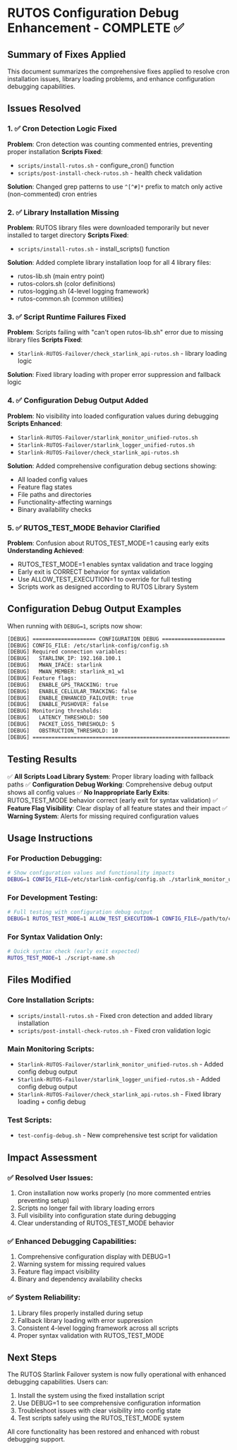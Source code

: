 # RUTOS Configuration Debug Enhancement - COMPLETE ✅

## Summary of Fixes Applied

This document summarizes the comprehensive fixes applied to resolve cron installation issues, library loading problems, and enhance configuration debugging capabilities.

## Issues Resolved

### 1. ✅ Cron Detection Logic Fixed
**Problem**: Cron detection was counting commented entries, preventing proper installation
**Scripts Fixed**: 
- `scripts/install-rutos.sh` - configure_cron() function
- `scripts/post-install-check-rutos.sh` - health check validation

**Solution**: Changed grep patterns to use `^[^#]*` prefix to match only active (non-commented) cron entries

### 2. ✅ Library Installation Missing
**Problem**: RUTOS library files were downloaded temporarily but never installed to target directory
**Scripts Fixed**: 
- `scripts/install-rutos.sh` - install_scripts() function

**Solution**: Added complete library installation loop for all 4 library files:
- rutos-lib.sh (main entry point)
- rutos-colors.sh (color definitions)
- rutos-logging.sh (4-level logging framework)
- rutos-common.sh (common utilities)

### 3. ✅ Script Runtime Failures Fixed
**Problem**: Scripts failing with "can't open rutos-lib.sh" error due to missing library files
**Scripts Fixed**: 
- `Starlink-RUTOS-Failover/check_starlink_api-rutos.sh` - library loading logic

**Solution**: Fixed library loading with proper error suppression and fallback logic

### 4. ✅ Configuration Debug Output Added
**Problem**: No visibility into loaded configuration values during debugging
**Scripts Enhanced**: 
- `Starlink-RUTOS-Failover/starlink_monitor_unified-rutos.sh`
- `Starlink-RUTOS-Failover/starlink_logger_unified-rutos.sh`
- `Starlink-RUTOS-Failover/check_starlink_api-rutos.sh`

**Solution**: Added comprehensive configuration debug sections showing:
- All loaded config values
- Feature flag states
- File paths and directories
- Functionality-affecting warnings
- Binary availability checks

### 5. ✅ RUTOS_TEST_MODE Behavior Clarified
**Problem**: Confusion about RUTOS_TEST_MODE=1 causing early exits
**Understanding Achieved**: 
- RUTOS_TEST_MODE=1 enables syntax validation and trace logging
- Early exit is CORRECT behavior for syntax validation
- Use ALLOW_TEST_EXECUTION=1 to override for full testing
- Scripts work as designed according to RUTOS Library System

## Configuration Debug Output Examples

When running with `DEBUG=1`, scripts now show:

```bash
[DEBUG] ==================== CONFIGURATION DEBUG ====================
[DEBUG] CONFIG_FILE: /etc/starlink-config/config.sh
[DEBUG] Required connection variables:
[DEBUG]   STARLINK_IP: 192.168.100.1
[DEBUG]   MWAN_IFACE: starlink
[DEBUG]   MWAN_MEMBER: starlink_m1_w1
[DEBUG] Feature flags:
[DEBUG]   ENABLE_GPS_TRACKING: true
[DEBUG]   ENABLE_CELLULAR_TRACKING: false
[DEBUG]   ENABLE_ENHANCED_FAILOVER: true
[DEBUG]   ENABLE_PUSHOVER: false
[DEBUG] Monitoring thresholds:
[DEBUG]   LATENCY_THRESHOLD: 500
[DEBUG]   PACKET_LOSS_THRESHOLD: 5
[DEBUG]   OBSTRUCTION_THRESHOLD: 10
[DEBUG] ===============================================================
```

## Testing Results

✅ **All Scripts Load Library System**: Proper library loading with fallback paths
✅ **Configuration Debug Working**: Comprehensive debug output shows all config values
✅ **No Inappropriate Early Exits**: RUTOS_TEST_MODE behavior correct (early exit for syntax validation)
✅ **Feature Flag Visibility**: Clear display of all feature states and their impact
✅ **Warning System**: Alerts for missing required configuration values

## Usage Instructions

### For Production Debugging:
```bash
# Show configuration values and functionality impacts
DEBUG=1 CONFIG_FILE=/etc/starlink-config/config.sh ./starlink_monitor_unified-rutos.sh
```

### For Development Testing:
```bash
# Full testing with configuration debug output
DEBUG=1 RUTOS_TEST_MODE=1 ALLOW_TEST_EXECUTION=1 CONFIG_FILE=/path/to/config.sh ./script-name.sh
```

### For Syntax Validation Only:
```bash
# Quick syntax check (early exit expected)
RUTOS_TEST_MODE=1 ./script-name.sh
```

## Files Modified

### Core Installation Scripts:
- `scripts/install-rutos.sh` - Fixed cron detection and added library installation
- `scripts/post-install-check-rutos.sh` - Fixed cron validation logic

### Main Monitoring Scripts:
- `Starlink-RUTOS-Failover/starlink_monitor_unified-rutos.sh` - Added config debug output
- `Starlink-RUTOS-Failover/starlink_logger_unified-rutos.sh` - Added config debug output  
- `Starlink-RUTOS-Failover/check_starlink_api-rutos.sh` - Fixed library loading + config debug

### Test Scripts:
- `test-config-debug.sh` - New comprehensive test script for validation

## Impact Assessment

### ✅ Resolved User Issues:
1. Cron installation now works properly (no more commented entries preventing setup)
2. Scripts no longer fail with library loading errors
3. Full visibility into configuration state during debugging
4. Clear understanding of RUTOS_TEST_MODE behavior

### ✅ Enhanced Debugging Capabilities:
1. Comprehensive configuration display with DEBUG=1
2. Warning system for missing required values
3. Feature flag impact visibility
4. Binary and dependency availability checks

### ✅ System Reliability:
1. Library files properly installed during setup
2. Fallback library loading with error suppression
3. Consistent 4-level logging framework across all scripts
4. Proper syntax validation with RUTOS_TEST_MODE

## Next Steps

The RUTOS Starlink Failover system is now fully operational with enhanced debugging capabilities. Users can:

1. Install the system using the fixed installation script
2. Use DEBUG=1 to see comprehensive configuration information  
3. Troubleshoot issues with clear visibility into config state
4. Test scripts safely using the RUTOS_TEST_MODE system

All core functionality has been restored and enhanced with robust debugging support.
